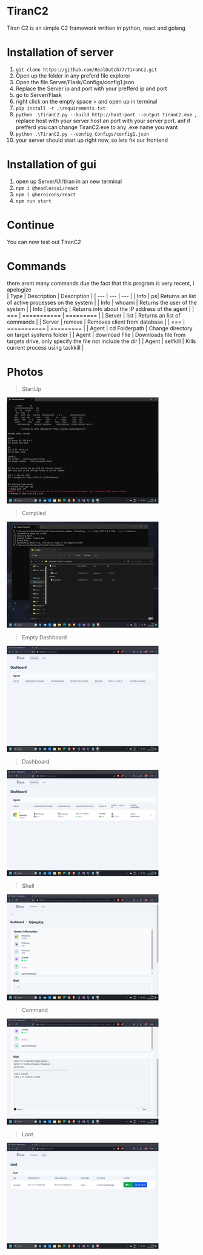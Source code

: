 # TiranC2
Tiran C2 is an simple C2 framework written in python, react and golang

# Installation of server
1. `git clone https://github.com/RealDutch77/TiranC2.git`    
2. Open up the folder in any preferd file explorer
3. Open the file Server/Flask/Configs/config1.json
4. Replace the Server ip and port with your prefferd ip and port
5. go to Server/Flask
6. right click on the empty space > and open up in terminal
7. `pip install -r .\requirements.txt`
8. `python .\TiranC2.py --build http://host:port --output TiranC2.exe `, replace host with your server host an port with your server port. anf if prefferd you can change TiranC2.exe to any .exe name you want
9. `python .\TiranC2.py --config Configs/config1.json`
10. your server should start up right now, so lets fix our frontend

# Installation of gui
1. open up Server/UI/tiran in an new terminal
2. `npm i @headlessui/react`
3. `npm i @heroicons/react`
4. `npm run start`

# Continue
You can now test out TiranC2

# Commands
there arent many commands due the fact that this program is very recent, i apologize  
| Type | Description | Description |
| --- | --- | --- |
| Info | ps| Returns an list of active processes on the system |
| Info | whoami | Returns the user of the system |
| Info | ipconfig | Returns info about the IP address of the agent |
| === | =========== | ========= |
| Server | list | Returns an list of commands |
| Server | remove | Removes client from database | 
| === | =========== | ========= |
| Agent | cd Folderpath | Change directory on target systems folder | 
| Agent | download FIle | Downloads file from targets drive, only specify the file not include the dir |
| Agent | selfkill | Kills current process using taskkill |

# Photos
> StartUp
<img src="https://raw.githubusercontent.com/RealDutch77/TiranC2/main/Images/StartUp.png" width="400" height="280">

> Compiled
<img src="https://raw.githubusercontent.com/RealDutch77/TiranC2/main/Images/Compiled.png" width="400" height="280">

> Empty Dashboard
<img src="https://raw.githubusercontent.com/RealDutch77/TiranC2/main/Images/Empty Dashboard.png" width="400" height="280">

> Dashboard
<img src="https://raw.githubusercontent.com/RealDutch77/TiranC2/main/Images/Dashboard.png" width="400" height="280">

> Shell
<img src="https://raw.githubusercontent.com/RealDutch77/TiranC2/main/Images/Shell.png" width="400" height="280">

> Command
<img src="https://raw.githubusercontent.com/RealDutch77/TiranC2/main/Images/Command.png" width="400" height="280">

> Loot
<img src="https://raw.githubusercontent.com/RealDutch77/TiranC2/main/Images/Loot.png" width="400" height="280">
